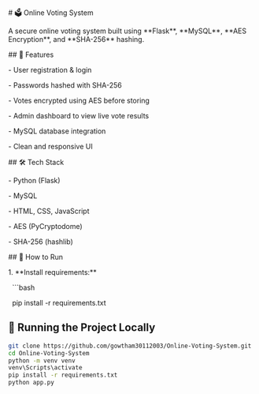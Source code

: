 \# 🗳️ Online Voting System



A secure online voting system built using \*\*Flask\*\*, \*\*MySQL\*\*, \*\*AES Encryption\*\*, and \*\*SHA-256\*\* hashing.



\## 🔐 Features

\- User registration \& login

\- Passwords hashed with SHA-256

\- Votes encrypted using AES before storing

\- Admin dashboard to view live vote results

\- MySQL database integration

\- Clean and responsive UI



\## 🛠️ Tech Stack

\- Python (Flask)

\- MySQL

\- HTML, CSS, JavaScript

\- AES (PyCryptodome)

\- SHA-256 (hashlib)



\## 🚀 How to Run



1\. \*\*Install requirements:\*\*

&nbsp;  ```bash

&nbsp;  pip install -r requirements.txt


## 🧪 Running the Project Locally

```bash
git clone https://github.com/gowtham30112003/Online-Voting-System.git
cd Online-Voting-System
python -m venv venv
venv\Scripts\activate
pip install -r requirements.txt
python app.py

